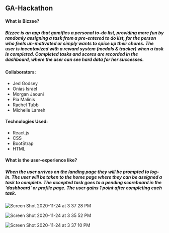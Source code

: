## GA-Hackathon

#### What is Bizzee? 


##### Bizzee is an app that gamifies a personal to-do list, providing more fun by randomly assigning a task from a pre-entered to do list, for the person who feels un-motivated or simply wants to spice up their chores. The user is incentavized with a reward system (medals & tracker) when a task is completed. Completed tasks and scores are recorded in the dashboard, where the user can see hard data for her successes.


#### Collaborators:
* Jed Godsey 
* Onias Israel 
* Morgan Jaouni 
* Pia Malinis 
* Rachel Tubb 
* Michelle Lameh


#### Technologies Used:
* React.js
* CSS
* BootStrap
* HTML

#### What is the user-experience like?

##### When the user arrives on the landing page they will be prompted to log-in. The user will be taken to the home page where they can be assigned a task to complete. The accepted task goes to a pending scoreboard in the 'dashboard' or profile page. The user gains 1 point after completing each task.


![Screen Shot 2020-11-24 at 3 37 28 PM](https://user-images.githubusercontent.com/73499055/100154354-0b3f2c80-2e6b-11eb-970a-254f69fe8e12.png)

![Screen Shot 2020-11-24 at 3 35 52 PM](https://user-images.githubusercontent.com/73499055/100154183-cf0bcc00-2e6a-11eb-895b-c01114c7e945.png)

![Screen Shot 2020-11-24 at 3 37 10 PM](https://user-images.githubusercontent.com/73499055/100154404-20b45680-2e6b-11eb-9a81-3140d68414da.png)

